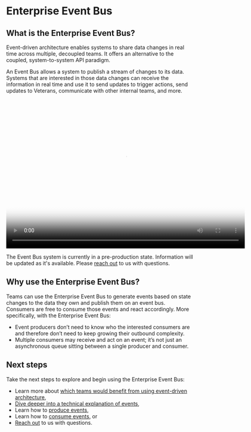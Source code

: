# Enterprise Event Bus

## What is the Enterprise Event Bus?
Event-driven architecture enables systems to share data changes in real time across multiple, decoupled teams. It offers an alternative to the coupled, system-to-system API paradigm.

An Event Bus allows a system to publish a stream of changes to its data. Systems that are interested in those data changes can receive the information in real time and use it to send updates to trigger actions, send updates to Veterans, communicate with other internal teams, and more.

<video width="640" height="400" crossorigin="anonymous" controls poster="../img/phase3_demo_poster.png">
  <source src="../videos/phase3_demo.mp4" type="video/mp4">
</video>

The Event Bus system is currently in a pre-production state. Information will be updated as it's available. Please [reach out](https://department-of-veterans-affairs.github.io/ves-event-bus-developer-portal/get-support/) to us with questions.

## Why use the Enterprise Event Bus?
Teams can use the Enterprise Event Bus to generate events based on state changes to the data they own and publish them on an event bus. Consumers are free to consume those events and react accordingly. More specifically, with the Enterprise Event Bus:
* Event producers don’t need to know who the interested consumers are and therefore don’t need to keep growing their outbound complexity.
* Multiple consumers may receive and act on an event; it’s not just an asynchronous queue sitting between a single producer and consumer.

## Next steps
Take the next steps to explore and begin using the Enterprise Event Bus:

* Learn more about [which teams would benefit from using event-driven architecture](https://department-of-veterans-affairs.github.io/ves-event-bus-developer-portal/get-started/),
* [Dive deeper into a technical explanation of events](https://department-of-veterans-affairs.github.io/ves-event-bus-developer-portal/intro-to-eda/),
* Learn how to [produce events](https://department-of-veterans-affairs.github.io/ves-event-bus-developer-portal/produce-events/),
* Learn how to [consume events](https://department-of-veterans-affairs.github.io/ves-event-bus-developer-portal/consume-events/), or 
* [Reach out](https://department-of-veterans-affairs.github.io/ves-event-bus-developer-portal/get-support/) to us with questions. 
